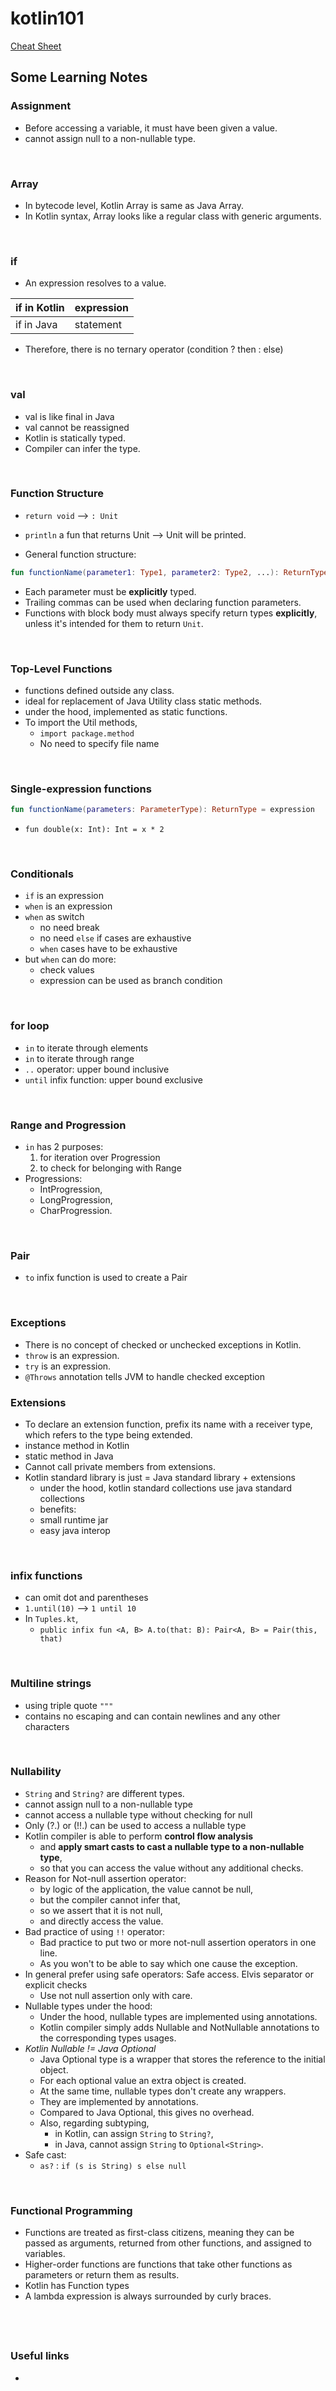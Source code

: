# kotlin101
[Cheat Sheet](./CheatSheet.md)

## Some Learning Notes ##

### Assignment
* Before accessing a variable, it must have been given a value.
* cannot assign null to a non-nullable type.

&nbsp;

### Array ###
* In bytecode level, Kotlin Array is same as Java Array. 
* In Kotlin syntax, Array looks like a regular class with generic arguments.  

&nbsp;

### if ###
* An expression resolves to a value.  

| if in Kotlin | expression | 
|--------------|------------| 
| if in Java   | statement  | 

* Therefore, there is no ternary operator (condition ? then : else)

&nbsp;

### val ###
* val is like final in Java
* val cannot be reassigned
* Kotlin is statically typed. 
* Compiler can infer the type. 

&nbsp;

### Function Structure ###
* `return void` --> `: Unit`
* `println` a fun that returns Unit --> Unit will be printed.  

* General function structure:   

```kotlin
fun functionName(parameter1: Type1, parameter2: Type2, ...): ReturnType {}
```

* Each parameter must be **explicitly** typed.
* Trailing commas can be used when declaring function parameters. 
* Functions with block body must always specify return types **explicitly**,  
  unless it's intended for them to return `Unit`.

&nbsp;

### Top-Level Functions ###
* functions defined outside any class.
* ideal for replacement of Java Utility class static methods. 
* under the hood, implemented as static functions.
* To import the Util methods,  
  * `import package.method`
  * No need to specify file name

&nbsp;

### Single-expression functions ###
```kotlin
fun functionName(parameters: ParameterType): ReturnType = expression
```

* `fun double(x: Int): Int = x * 2`

&nbsp;

### Conditionals
* `if` is an expression
* `when` is an expression
* `when` as switch
  * no need break
  * no need `else` if cases are exhaustive
  * `when` cases have to be exhaustive
* but `when` can do more: 
  * check values
  * expression can be used as branch condition

&nbsp;

### for loop
* `in` to iterate through elements
* `in` to iterate through range
* `..` operator: upper bound inclusive
* `until` infix function: upper bound exclusive

&nbsp;

### Range and Progression
* `in` has 2 purposes:
  1. for iteration over Progression
  2. to check for belonging with Range
* Progressions: 
  * IntProgression,
  * LongProgression,
  * CharProgression.

&nbsp;

### Pair
* `to` infix function is used to create a Pair

&nbsp;

### Exceptions
* There is no concept of checked or unchecked exceptions in Kotlin.
* `throw` is an expression.
* `try` is an expression.
* `@Throws` annotation tells JVM to handle checked exception

### Extensions
* To declare an extension function, prefix its name with a receiver type,  
  which refers to the type being extended.
* instance method in Kotlin
* static method in Java
* Cannot call private members from extensions. 
* Kotlin standard library is just = Java standard library + extensions
  * under the hood, kotlin standard collections use java standard collections
  * benefits: 
  * small runtime jar
  * easy java interop

&nbsp;

### infix functions
* can omit dot and parentheses
* `1.until(10)` --> `1 until 10`   
* In `Tuples.kt`, 
  * `public infix fun <A, B> A.to(that: B): Pair<A, B> = Pair(this, that)`

&nbsp;

### Multiline strings
* using triple quote `"""`
* contains no escaping and can contain newlines and any other characters

&nbsp;

### Nullability
* `String` and `String?` are different types.
* cannot assign null to a non-nullable type
* cannot access a nullable type without checking for null
* Only (?.) or (!!.) can be used to access a nullable type
* Kotlin compiler is able to perform **control flow analysis** 
  * and **apply smart casts to cast a nullable type to a non-nullable type**, 
  * so that you can access the value without any additional checks.
* Reason for Not-null assertion operator: 
  * by logic of the application, the value cannot be null, 
  * but the compiler cannot infer that, 
  * so we assert that it is not null, 
  * and directly access the value.
* Bad practice of using `!!` operator: 
  * Bad practice to put two or more not-null assertion operators in one line.
  * As you won't to be able to say which one cause the exception. 
* In general prefer using safe operators: Safe access. Elvis separator or explicit checks 
  * Use not null assertion only with care.
* Nullable types under the hood:
  * Under the hood, nullable types are implemented using annotations. 
  * Kotlin compiler simply adds Nullable and NotNullable annotations to the corresponding types usages.
* *Kotlin Nullable != Java Optional*
  * Java Optional type is a wrapper that stores the reference to the initial object. 
  * For each optional value an extra object is created. 
  * At the same time, nullable types don't create any wrappers. 
  * They are implemented by annotations.
  * Compared to Java Optional, this gives no overhead.
  * Also, regarding subtyping, 
    * in Kotlin, can assign `String` to `String?`,
    * in Java, cannot assign `String` to `Optional<String>`.
* Safe cast: 
  * `as?` : `if (s is String) s else null`

&nbsp;

### Functional Programming
* Functions are treated as first-class citizens, meaning they can be passed as arguments, returned from other functions, and assigned to variables. 
* Higher-order functions are functions that take other functions as parameters or return them as results.
* Kotlin has Function types
* A lambda expression is always surrounded by curly braces.

&nbsp;
----
### Useful links ###
* []()